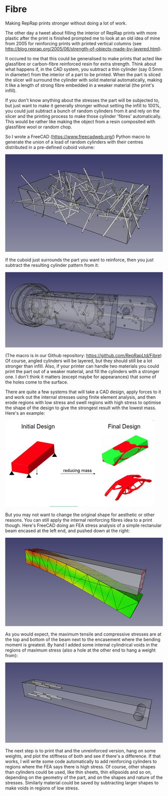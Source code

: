 # Fibre

Making RepRap prints stronger without doing a lot of work.

The other day a tweet about filling the interior of RepRap prints with more plastic after the print is finished prompted me to look at an old idea of mine from 2005 for reinforcing prints with printed vertical columns (see http://blog.reprap.org/2005/06/strength-of-objects-made-by-layered.html).

It occured to me that this could be generalised to make prints that acted like glassfibre or carbon-fibre reinforced resin for extra strength.  Think about what happens if, in the CAD system, you subtract a thin cylinder (say 0.5mm in diameter) from the interior of a part to be printed.  When the part is sliced the slicer will surround the cylinder with solid material automatically, making it like a length of strong fibre embedded in a weaker material (the print's infill).

If you don't know anything about the stresses the part will be subjected to, but just want to make it generally stronger without setting the infill to 100%, you could just subtract a bunch of random cylinders from it and rely on the slicer and the printing process to make those cylinder 'fibres' automatically.  This would be rather like making the object from a resin composited with glassfibre wool or random chop.

So I wrote a FreeCAD (https://www.freecadweb.org/) Python macro to generate the union of a load of random cylinders with their centres distributed in a pre-defined cuboid volume:

![Random fibres](Pix/ranrods.png)

If the cuboid just surrounds the part you want to reinforce, then you just subtract the resulting cylinder pattern from it:

![Reinforced part](Pix/reinforced-part.png)

(The macro is in our Github repository: https://github.com/RepRapLtd/Fibre)  Of course, angled cylinders will be layered, but they should still be a lot stronger than infill.  Also, if your printer can handle two materials you could print the part out of a weaker material, and fill the cylinders with a stronger one.  I don't think it matters (except maybe for appearances) that some of the holes come to the surface.

There are quite a few systems that will take a CAD design, apply forces to it and work out the internal stresses using finite element analysis, and then erode regions with low stress and swell regions with high stress to optimise the shape of the design to give the strongest result with the lowest mass.  Here's an example:

![Optimised shape](Pix/fe-shape.png)

But you may not want to change the original shape for aesthetic or other reasons.  You can still apply the internal reinforcing fibres idea to a print though.  Here's FreeCAD doing an FEA stress analysis of a simple rectanular beam encased at the left end, and pushed down at the right:

![FEA Beam](Pix/FEA-beam.png)

As you would expect, the maximum tensile and compressive stresses are at the top and bottom of the beam next to the encasement where the bending moment is greatest.  By hand I added some internal cylindrical voids in the regions of maximum stress (also a hole at the other end to hang a weight from):

![Reinforced Beam](Pix/reinforced-beam.png)

The next step is to print that and the unreinforced version, hang on some weights, and plot the stiffness of both and see if there's a difference.  If that works, I will write some code automatically to add reinforcing cylinders to regions where the FEA says there is high stress.  Of course, other shapes than cylinders could be used, like thin sheets, thin ellipsoids and so on, depending on the geometry of the part, and on the shapes and nature of the stresses.  Similarly material could be saved by subtracting larger shapes to make voids in regions of low stress.




